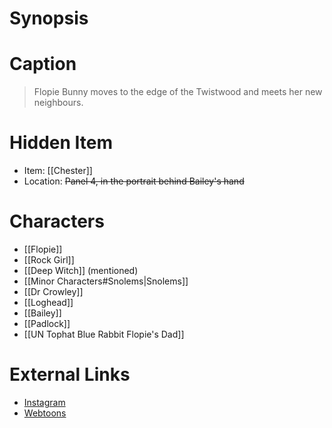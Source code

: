 # Synopsis

# Caption
> Flopie Bunny moves to the edge of the Twistwood and meets her new neighbours.

# Hidden Item
* Item: [[Chester]]
* Location: <strike>Panel 4, in the portrait behind Bailey's hand</strike>

# Characters
* [[Flopie]]
* [[Rock Girl]]
* [[Deep Witch]] (mentioned)
* [[Minor Characters#Snolems|Snolems]]
* [[Dr Crowley]]
* [[Loghead]]
* [[Bailey]]
* [[Padlock]]
* [[UN Tophat Blue Rabbit Flopie's Dad]]

# External Links
* [Instagram](https://www.instagram.com/p/B8ZvC4sg8YA/)
* [Webtoons](https://www.webtoons.com/en/challenge/twistwood-tales/29-welcome-to-twistwood-flopie/viewer?title_no=344740&episode_no=32)